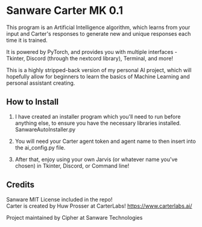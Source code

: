 # Sanware Carter MK 0.1

This program is an Artificial Intelligence algorithm, which learns from your input and Carter's responses to generate new and unique responses each time it is trained.

It is powered by PyTorch, and provides you with multiple interfaces - Tkinter, Discord (through the nextcord library), Terminal, and more!

This is a highly stripped-back version of my personal AI project, which will hopefully allow for beginners to learn the basics of Machine Learning and personal assistant creating.

## How to Install

1. I have created an installer program which you'll need to run before anything else, to ensure you have the necessary libraries installed. SanwareAutoInstaller.py

2. You will need your Carter agent token and agent name to then insert into the ai_config.py file.

3. After that, enjoy using your own Jarvis (or whatever name you've chosen) in Tkinter, Discord, or Command line!

## Credits 

Sanware MIT License included in the repo! \
Carter is created by Huw Prosser at CarterLabs! https://www.carterlabs.ai/

Project maintained by Cipher at Sanware Technologies
